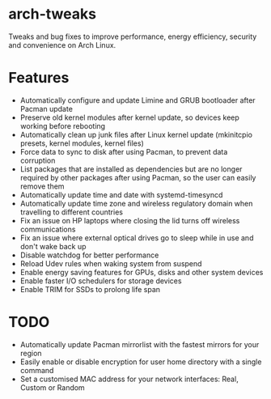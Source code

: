 # arch-tweaks
Tweaks and bug fixes to improve performance, energy efficiency, security and convenience on Arch Linux.

# Features
 - Automatically configure and update Limine and GRUB bootloader after Pacman update
 - Preserve old kernel modules after kernel update, so devices keep working before rebooting
 - Automatically clean up junk files after Linux kernel update (mkinitcpio presets, kernel modules, kernel files)
 - Force data to sync to disk after using Pacman, to prevent data corruption
 - List packages that are installed as dependencies but are no longer required by other packages after using Pacman, so the user can easily remove them
 - Automatically update time and date with systemd-timesyncd
 - Automatically update time zone and wireless regulatory domain when travelling to different countries
 - Fix an issue on HP laptops where closing the lid turns off wireless communications
 - Fix an issue where external optical drives go to sleep while in use and don't wake back up
 - Disable watchdog for better performance
 - Reload Udev rules when waking system from suspend
 - Enable energy saving features for GPUs, disks and other system devices
 - Enable faster I/O schedulers for storage devices
 - Enable TRIM for SSDs to prolong life span

# TODO
 - Automatically update Pacman mirrorlist with the fastest mirrors for your region
 - Easily enable or disable encryption for user home directory with a single command
 - Set a customised MAC address for your network interfaces: Real, Custom or Random
